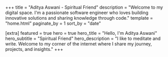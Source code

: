 +++
title = "Aditya Aswani - Spiritual Friend"
description = "Welcome to my digital space. I'm a passionate software engineer who loves building innovative solutions and sharing knowledge through code."
template = "home.html"
paginate_by = 1
sort_by = "date"

[extra]
featured = true
hero = true
hero_title = "Hello, I'm Aditya Aswani"
hero_subtitle = "Spiritual Friend"
hero_description = "I like to meditate and write. Welcome to my corner of the internet where I share my journey, projects, and insights."
+++
